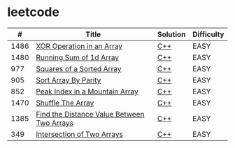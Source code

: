 # leetcode

| # | Title | Solution | Difficulty |
|---| ----- | -------- | ---------- |
|1486|[XOR Operation in an Array](https://leetcode.com/problems/xor-operation-in-an-array/)|[C++](./cpp/xorOperationInAnArray.cpp)|EASY|
|1480|[Running Sum of 1d Array](https://leetcode.com/problems/running-sum-of-1d-array/)|[C++](./cpp/runningSumOf1dArray.cpp)|EASY|
|977|[Squares of a Sorted Array](https://leetcode.com/problems/squares-of-a-sorted-array/)|[C++](./cpp/squaresOfASortedArray.cpp)|EASY|
|905|[Sort Array By Parity](https://leetcode.com/problems/sort-array-by-parity/)|[C++](./cpp/sortArrayByParity.cpp)|EASY|
|852|[Peak Index in a Mountain Array](https://leetcode.com/problems/peak-index-in-a-mountain-array/)|[C++](./cpp/peakIndexInAMountainArray.cpp)|EASY|
|1470|[Shuffle The Array](https://leetcode.com/problems/shuffle-the-array/)|[C++](./cpp/shuffleTheArray.cpp)|EASY|
|1385|[Find the Distance Value Between Two Arrays](https://leetcode.com/problems/find-the-distance-value-between-two-arrays/)|[C++](./cpp/findTheDistanceValueBetweenTwoArrays.cpp)|EASY|
|349|[Intersection of Two Arrays](https://leetcode.com/problems/intersection-of-two-arrays/)|[C++](./cpp/intersectionOfTwoArrays.cpp)|EASY|